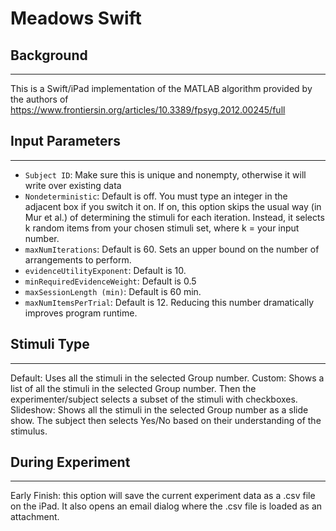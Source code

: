 # Meadows Swift

## Background
---
This is a Swift/iPad implementation of the MATLAB algorithm provided by the authors of 
https://www.frontiersin.org/articles/10.3389/fpsyg.2012.00245/full


## Input Parameters
---
- `Subject ID`:       Make sure this is unique and nonempty, otherwise it will write over existing data
- `Nondeterministic`: Default is off. You must type an integer in the adjacent box if you switch it on. If on, this option skips the usual way (in Mur et al.) of determining the stimuli for each iteration. Instead, it selects k random items from your chosen stimuli set, where k = your input number.
- `maxNumIterations`: Default is 60. Sets an upper bound on the number of arrangements to perform.
- `evidenceUtilityExponent`: Default is 10.
- `minRequiredEvidenceWeight`: Default is 0.5
- `maxSessionLength (min)`: Default is 60 min.
- `maxNumItemsPerTrial`: Default is 12. Reducing this number dramatically improves program runtime.
 
## Stimuli Type
---
Default: Uses all the stimuli in the selected Group number.
Custom: Shows a list of all the stimuli in the selected Group number. Then the experimenter/subject selects a subset of the stimuli with checkboxes.
Slideshow: Shows all the stimuli in the selected Group number as a slide show. The subject then selects Yes/No based on their understanding of the stimulus.
 
## During Experiment
---
Early Finish: this option will save the current experiment data as a .csv file on the iPad. It also opens an email dialog where the .csv file is loaded as an attachment.
